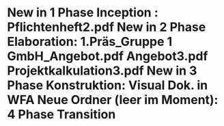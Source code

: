 New in 1 Phase Inception : Pflichtenheft2.pdf
New in 2 Phase Elaboration: 1.Präs_Gruppe 1 GmbH_Angebot.pdf
                            Angebot3.pdf
                            Projektkalkulation3.pdf
New in 3 Phase Konstruktion: Visual Dok. in WFA
Neue Ordner (leer im Moment): 4 Phase Transition
=======
